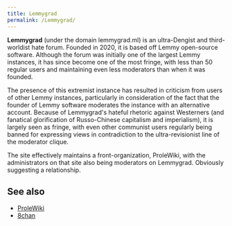 ```yaml
---
title: Lemmygrad
permalink: /Lemmygrad/
---
```


**Lemmygrad** (under the domain lemmygrad.ml) is an ultra-Dengist and
third-worldist hate forum. Founded in 2020, it is based off Lemmy
open-source software. Although the forum was initially one of the
largest Lemmy instances, it has since become one of the most fringe,
with less than 50 regular users and maintaining even less moderators
than when it was founded.

The presence of this extremist instance has resulted in criticism from
users of other Lemmy instances, particularly in consideration of the
fact that the founder of Lemmy software moderates the instance with an
alternative account. Because of Lemmygrad's hateful rhetoric against
Westerners (and fanatical glorification of Russo-Chinese capitalism and
imperialism), it is largely seen as fringe, with even other communist
users regularly being banned for expressing views in contradiction to
the ultra-revisionist line of the moderator clique.

The site effectively maintains a front-organization, ProleWiki, with the
administrators on that site also being moderators on Lemmygrad.
Obviously suggesting a relationship.

## See also

- [ProleWiki](ProleWiki "wikilink")
- [8chan](8chan "wikilink")